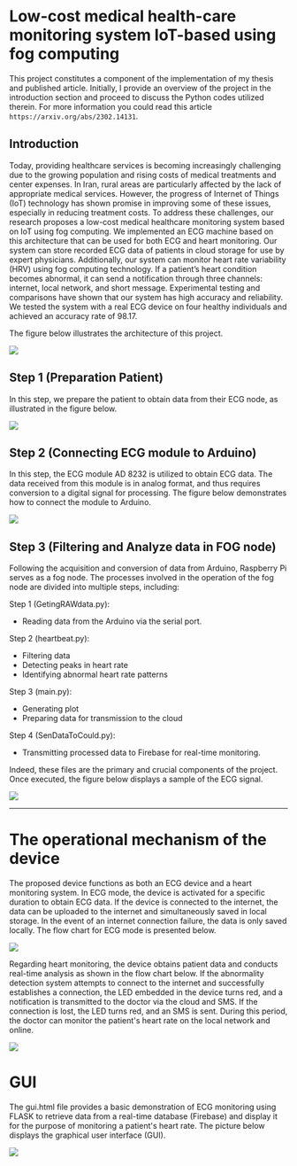 # Low-cost medical health-care monitoring system IoT-based using fog computing

This project constitutes a component of the implementation of my thesis and published article. Initially, I provide an overview of the project in the introduction section and proceed to discuss the Python codes utilized therein. For more information you could read this article `https://arxiv.org/abs/2302.14131`.

## **Introduction**

Today, providing healthcare services is becoming increasingly challenging due to the growing population and rising costs
of medical treatments and center expenses. In Iran, rural areas are particularly affected by the lack of appropriate
medical services. However, the progress of Internet of Things (IoT) technology has shown promise in improving some of
these issues, especially in reducing treatment costs.
To address these challenges, our research proposes a low-cost medical healthcare monitoring system based on IoT using
fog computing. We implemented an ECG machine based on this architecture that can be used for both ECG and heart
monitoring. Our system can store recorded ECG data of patients in cloud storage for use by expert physicians.
Additionally, our system can monitor heart rate variability (HRV) using fog computing technology. If a patient’s heart
condition becomes abnormal, it can send a notification through three channels: internet, local network, and short
message.
Experimental testing and comparisons have shown that our system has high accuracy and reliability. We tested the
system with a real ECG device on four healthy individuals and achieved an accuracy rate of 98.17.

The figure below illustrates the architecture of this project.

![](https://s8.uupload.ir/files/picture1_uy09.jpg)




## Step 1 (Preparation Patient)

In this step, we prepare the patient to obtain data from their ECG node, as illustrated in the figure below.

![](https://s8.uupload.ir/files/picture2_tr2c.jpg)


## Step 2 (Connecting ECG module to Arduino)

In this step, the ECG module AD 8232 is utilized to obtain ECG data. The data received from this module is in analog format, and thus requires conversion to a digital signal for processing. The figure below demonstrates how to connect the module to Arduino.

![](https://s8.uupload.ir/files/picture3_hm1q.jpg)


## Step 3 (Filtering and Analyze data in FOG node)

Following the acquisition and conversion of data from Arduino, Raspberry Pi serves as a fog node. The processes involved in the operation of the fog node are divided into multiple steps, including:

Step 1 (GetingRAWdata.py):
* Reading data from the Arduino via the serial port.

Step 2 (heartbeat.py):
* Filtering data
* Detecting peaks in heart rate
* Identifying abnormal heart rate patterns

Step 3 (main.py):
* Generating plot
* Preparing data for transmission to the cloud

Step 4 (SenDataToCould.py):
* Transmitting processed data to Firebase for real-time monitoring.


Indeed, these files are the primary and crucial components of the project. Once executed, the figure below displays a sample of the ECG signal.

![](https://s8.uupload.ir/files/picture4_6z15.png)

***
# The operational mechanism of the device

The proposed device functions as both an ECG device and a heart monitoring system. In ECG mode, the device is activated for a specific duration to obtain ECG data. If the device is connected to the internet, the data can be uploaded to the internet and simultaneously saved in local storage. In the event of an internet connection failure, the data is only saved locally. The flow chart for ECG mode is presented below.

![](https://s8.uupload.ir/files/picture5_mbcb.jpg)


Regarding heart monitoring, the device obtains patient data and conducts real-time analysis as shown in the flow chart below. If the abnormality detection system attempts to connect to the internet and successfully establishes a connection, the LED embedded in the device turns red, and a notification is transmitted to the doctor via the cloud and SMS. If the connection is lost, the LED turns red, and an SMS is sent. During this period, the doctor can monitor the patient's heart rate on the local network and online.

![](https://s8.uupload.ir/files/picture6_192o.jpg)


# GUI

The gui.html file provides a basic demonstration of ECG monitoring using FLASK to retrieve data from a real-time database (Firebase) and display it for the purpose of monitoring a patient's heart rate. The picture below displays the graphical user interface (GUI).

![](https://s8.uupload.ir/files/ecg-monitoring_v8k9.gif)




